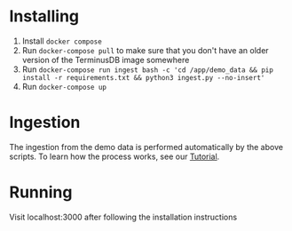 # Installing

1. Install `docker compose`
2. Run `docker-compose pull` to make sure that you don't have an older version of the TerminusDB image somewhere
3. Run `docker-compose run ingest bash -c 'cd /app/demo_data && pip install -r requirements.txt && python3 ingest.py --no-insert'`
4. Run `docker-compose up`

# Ingestion

The ingestion from the demo data is performed automatically by the above scripts. To learn how the process works, see our [Tutorial](./Tutorial.md).

# Running

Visit localhost:3000 after following the installation instructions
